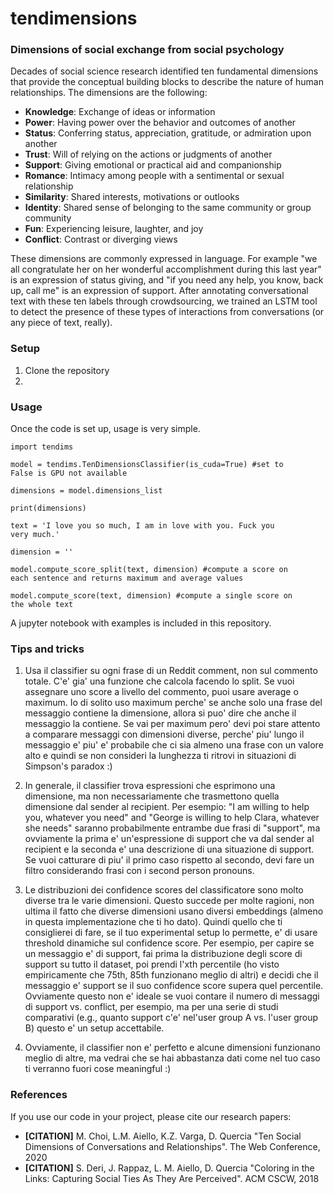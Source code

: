 # tendimensions
<h3>Dimensions of social exchange from social psychology</h3>

Decades of social science research identified ten fundamental dimensions that provide the conceptual building blocks to describe the nature of human relationships. The dimensions are the following:

- <b>Knowledge</b>: Exchange of ideas or information
- <b>Power</b>: Having power over the behavior and outcomes of another
- <b>Status</b>: Conferring status, appreciation, gratitude, or admiration upon another
- <b>Trust</b>: Will of relying on the actions or judgments of another
- <b>Support</b>: Giving emotional or practical aid and companionship
- <b>Romance</b>: Intimacy among people with a sentimental or sexual relationship
- <b>Similarity</b>: Shared interests, motivations or outlooks
- <b>Identity</b>: Shared sense of belonging to the same community or group community
- <b>Fun</b>: Experiencing leisure, laughter, and joy
- <b>Conflict</b>: Contrast or diverging views

These dimensions are commonly expressed in language. For example "we all congratulate her on her wonderful accomplishment during this last year" is an expression of status giving, and "if you need any help, you know, back up, call me" is an expression of support. After annotating conversational text with these ten labels through crowdsourcing, we trained an LSTM tool to detect the presence of these types of interactions from conversations (or any piece of text, really).

<h3>Setup</h3>

1) Clone the repository
2) 


<h3>Usage</h3>

Once the code is set up, usage is very simple.

<code>import tendims</code>

<code>model = tendims.TenDimensionsClassifier(is_cuda=True) #set to False is GPU not available</code>

<code>dimensions = model.dimensions_list</code>

<code>print(dimensions)</code>

<code>text = 'I love you so much, I am in love with you. Fuck you very much.'</code>

<code>dimension = ''</code>

<code>model.compute_score_split(text, dimension) #compute a score on each sentence and returns maximum and average values</code>

<code>model.compute_score(text, dimension) #compute a single score on the whole text</code>

A jupyter notebook with examples is included in this repository.

<h3>Tips and tricks</h3>

1) Usa il classifier su ogni frase di un Reddit comment, non sul commento totale. C'e' gia' una funzione che calcola facendo lo split. Se vuoi assegnare uno score a livello del commento, puoi usare average o maximum. Io di solito uso maximum perche' se anche solo una frase del messaggio contiene la dimensione, allora si puo' dire che anche il messaggio la contiene. Se vai per maximum pero' devi poi stare attento a comparare messaggi con dimensioni diverse, perche' piu' lungo il messaggio e' piu' e' probabile che ci sia almeno una frase con un valore alto e quindi se non consideri la lunghezza ti ritrovi in situazioni di Simpson's paradox :)

2) In generale, il classifier trova espressioni che esprimono una dimensione, ma non necessariamente che trasmettono quella dimensione dal sender al recipient. Per esempio: "I am willing to help you, whatever you need" and "George is willing to help Clara, whatever she needs" saranno probabilmente entrambe due frasi di "support", ma ovviamente la prima e' un'espressione di support che va dal sender al recipient e la seconda e' una descrizione di una situazione di support. Se vuoi catturare di piu' il primo caso rispetto al secondo, devi fare un filtro considerando frasi con i second person pronouns.

3) Le distribuzioni dei confidence scores del classificatore sono molto diverse tra le varie dimensioni. Questo succede per molte ragioni, non ultima il fatto che diverse dimensioni usano diversi embeddings (almeno in questa implementazione che ti ho dato). Quindi quello che ti consiglierei di fare, se il tuo experimental setup lo permette, e' di usare threshold dinamiche sul confidence score. Per esempio, per capire se un messaggio e' di support, fai prima la distribuzione degli score di support su tutto il dataset, poi prendi l'xth percentile (ho visto empiricamente che 75th, 85th funzionano meglio di altri) e decidi che il messaggio e' support se il suo confidence score supera quel percentile. Ovviamente questo non e' ideale se vuoi contare il numero di messaggi di support vs. conflict, per esempio, ma per una serie di studi comparativi (e.g., quanto support c'e' nel'user group A vs. l'user group B) questo e' un setup accettabile.

4) Ovviamente, il classifier non e' perfetto e alcune dimensioni funzionano meglio di altre, ma vedrai che se hai abbastanza dati come nel tuo caso ti verranno fuori cose meaningful :)

<h3>References</h3>

If you use our code in your project, please cite our research papers:
- <b>[CITATION]</b> M. Choi, L.M. Aiello, K.Z. Varga, D. Quercia "Ten Social Dimensions of Conversations and Relationships". The Web Conference, 2020
- <b>[CITATION]</b> S. Deri, J. Rappaz, L. M. Aiello, D. Quercia "Coloring in the Links: Capturing Social Ties As They Are Perceived". ACM CSCW, 2018
